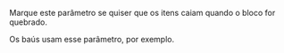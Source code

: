 Marque este parâmetro se quiser que os itens caiam quando o bloco for quebrado.

Os baús usam esse parâmetro, por exemplo.